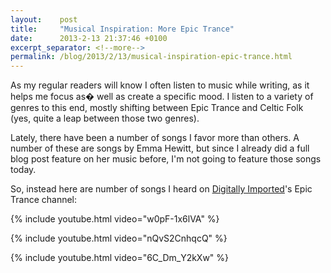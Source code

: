 ```yaml
---
layout:    post
title:     "Musical Inspiration: More Epic Trance"
date:      2013-2-13 21:37:46 +0100
excerpt_separator: <!--more-->
permalink: /blog/2013/2/13/musical-inspiration-epic-trance.html
---
```


As my regular readers will know I often listen to music while writing, as it helps me focus as� well as create a specific mood. I listen to a variety of genres to this end, mostly shifting between Epic Trance and Celtic Folk (yes, quite a leap between those two genres).

<!--more-->
Lately, there have been a number of songs I favor more than others. A number of these are songs by Emma Hewitt, but since I already did a full blog post feature on her music before, I'm not going to feature those songs today.

So, instead here are number of songs I heard on [Digitally Imported](http://di.fm/)'s Epic Trance channel:

{% include youtube.html video="w0pF-1x6lVA" %}

{% include youtube.html video="nQvS2CnhqcQ" %}

{% include youtube.html video="6C_Dm_Y2kXw" %}